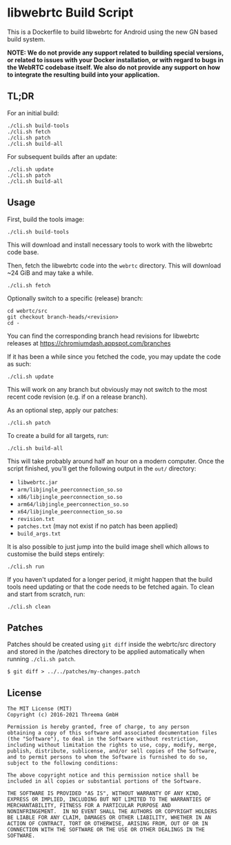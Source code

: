 # libwebrtc Build Script

This is a Dockerfile to build libwebrtc for Android using the new GN based
build system.

**NOTE: We do not provide any support related to building special versions, or
related to issues with your Docker installation, or with regard to bugs in the
WebRTC codebase itself. We also do not provide any support on how to integrate
the resulting build into your application.**

## TL;DR

For an initial build:

    ./cli.sh build-tools
    ./cli.sh fetch
    ./cli.sh patch
    ./cli.sh build-all

For subsequent builds after an update:

    ./cli.sh update
    ./cli.sh patch
    ./cli.sh build-all

## Usage

First, build the tools image:

    ./cli.sh build-tools

This will download and install necessary tools to work with the libwebrtc code
base.

Then, fetch the libwebrtc code into the `webrtc` directory. This will download
~24 GiB and may take a while.

    ./cli.sh fetch

Optionally switch to a specific (release) branch:

    cd webrtc/src
    git checkout branch-heads/<revision>
    cd -

You can find the corresponding branch head revisions for libwebrtc releases at
https://chromiumdash.appspot.com/branches

If it has been a while since you fetched the code, you may update the code as
such:

    ./cli.sh update

This will work on any branch but obviously may not switch to the most recent
code revision (e.g. if on a release branch).

As an optional step, apply our patches:

    ./cli.sh patch

To create a build for all targets, run:

    ./cli.sh build-all

This will take probably around half an hour on a modern computer. Once the
script finished, you'll get the following output in the `out/` directory:

 - `libwebrtc.jar`
 - `arm/libjingle_peerconnection_so.so`
 - `x86/libjingle_peerconnection_so.so`
 - `arm64/libjingle_peerconnection_so.so`
 - `x64/libjingle_peerconnection_so.so`
 - `revision.txt`
 - `patches.txt` (may not exist if no patch has been applied)
 - `build_args.txt`

It is also possible to just jump into the build image shell which allows to
customise the build steps entirely:

    ./cli.sh run

If you haven't updated for a longer period, it might happen that the build
tools need updating or that the code needs to be fetched again. To clean and
start from scratch, run:

    ./cli.sh clean

## Patches

Patches should be created using `git diff` inside the webrtc/src directory and
stored in the /patches directory to be applied automatically when running
`./cli.sh patch`.

    $ git diff > ../../patches/my-changes.patch

## License

    The MIT License (MIT)
    Copyright (c) 2016-2021 Threema GmbH

    Permission is hereby granted, free of charge, to any person
    obtaining a copy of this software and associated documentation files
    (the "Software"), to deal in the Software without restriction,
    including without limitation the rights to use, copy, modify, merge,
    publish, distribute, sublicense, and/or sell copies of the Software,
    and to permit persons to whom the Software is furnished to do so,
    subject to the following conditions:

    The above copyright notice and this permission notice shall be
    included in all copies or substantial portions of the Software.

    THE SOFTWARE IS PROVIDED "AS IS", WITHOUT WARRANTY OF ANY KIND,
    EXPRESS OR IMPLIED, INCLUDING BUT NOT LIMITED TO THE WARRANTIES OF
    MERCHANTABILITY, FITNESS FOR A PARTICULAR PURPOSE AND
    NONINFRINGEMENT.  IN NO EVENT SHALL THE AUTHORS OR COPYRIGHT HOLDERS
    BE LIABLE FOR ANY CLAIM, DAMAGES OR OTHER LIABILITY, WHETHER IN AN
    ACTION OF CONTRACT, TORT OR OTHERWISE, ARISING FROM, OUT OF OR IN
    CONNECTION WITH THE SOFTWARE OR THE USE OR OTHER DEALINGS IN THE
    SOFTWARE.
